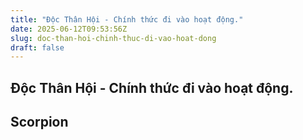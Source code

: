 ```yaml
---
title: "Độc Thân Hội - Chính thức đi vào hoạt động."
date: 2025-06-12T09:53:56Z
slug: doc-than-hoi-chinh-thuc-di-vao-hoat-dong
draft: false
---
```


## Độc Thân Hội - Chính thức đi vào hoạt động.

## Scorpion

